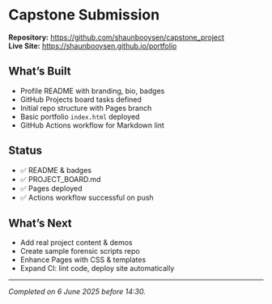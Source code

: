 
# Capstone Submission

**Repository:** https://github.com/shaunbooysen/capstone_project  
**Live Site:** https://shaunbooysen.github.io/portfolio

## What’s Built
- Profile README with branding, bio, badges  
- GitHub Projects board tasks defined  
- Initial repo structure with Pages branch  
- Basic portfolio `index.html` deployed  
- GitHub Actions workflow for Markdown lint  

## Status
- ✅ README & badges  
- ✅ PROJECT_BOARD.md  
- ✅ Pages deployed  
- ✅ Actions workflow successful on push  

## What’s Next
- Add real project content & demos  
- Create sample forensic scripts repo  
- Enhance Pages with CSS & templates  
- Expand CI: lint code, deploy site automatically  

---

*Completed on 6 June 2025 before 14:30.*
